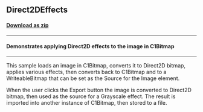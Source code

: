 ## Direct2DEffects
#### [Download as zip](https://downgit.github.io/#/home?url=https://github.com/GrapeCity/ComponentOne-WPF-Samples/tree/master/NET_4.5.2/C1.WPF.Bitmap/CS/Direct2DEffects)
____
#### Demonstrates applying Direct2D effects to the image in C1Bitmap
____
This sample loads an image in C1Bitmap, converts it to Direct2D
bitmap, applies various effects, then converts back to C1Bitmap
and to a WriteableBitmap that can be set as the Source for the
Image element.

When the user clicks the Export button the image is converted to
Direct2D bitmap, then used as the source for a Grayscale effect.
The result is imported into another instance of C1Bitmap, then
stored to a file.
